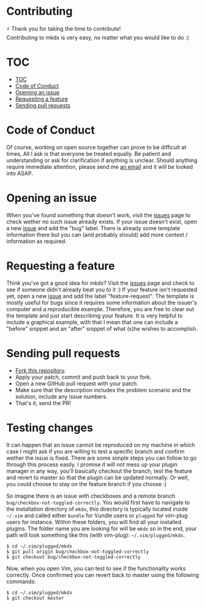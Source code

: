 Contributing
===

:zap: Thank you for taking the time to contribute!<br />
Contributing to mkdx is very easy, no matter what you would like to do :)

# TOC

- [TOC](#toc)
- [Code of Conduct](#code-of-conduct)
- [Opening an issue](#opening-an-issue)
- [Requesting a feature](#requesting-a-feature)
- [Sending pull requests](#sending-pull-requests)

# Code of Conduct

Of course, working on open source together can prove to be difficult at times, All I ask is that everyone be treated equally.
Be patient and understanding or ask for clarification if anything is unclear. Should anything require immediate attention, please
send me [an email](mailto:sidneyliebrand@gmail.com) and it will be looked into ASAP.

# Opening an issue

When you've found something that doesn't work, visit the [issues](https://github.com/SidOfc/mkdx/issues?utf8=✓&q=is%3Aissue+is%3Aopen+label%3Abug) page to check wether no such issue already exists.
If your issue doesn't exist, open a new [issue](issues/new) and add the "bug" label.
There is already some template information there but you can (and probably should) add more context / information as required.

# Requesting a feature

Think you've got a good idea for mkdx? Visit the [issues](https://github.com/SidOfc/mkdx/issues?utf8=✓&q=is%3Aissue+is%3Aopen+label%3Afeature-request) page
and check to see if someone didn't already beat you to it :)
If your feature isn't requested yet, open a new [issue](issues/new) and add the label "feature-request".
The template is mostly useful for bugs since it requires some information about the issuer's computer and a reproducible example.
Therefore, you are free to clear out the template and just start describing your feature.
It is very helpful to include a graphical example, with that I mean that one can include a "before" snippet
and an "after" snippet of what (s)he wishes to accomplish.

# Sending pull requests

- [Fork this repository](https://help.github.com/articles/fork-a-repo/).
- Apply your patch, commit and push back to your fork.
- Open a new GitHub pull request with your patch.
- Make sure that the description includes the problem scenario and the solution, include any issue numbers.
- That's it, send the PR!

# Testing changes

It can happen that an issue cannot be reproduced on my machine in which case I might ask if you are willing to test
a specific branch and confirm wether the issue is fixed. There are some simple steps you can follow to go through this process easily.
I promise it will not mess up your plugin manager in any way, you'll basically checkout the branch, test the feature and revert to master
so that the plugin can be updated normally. Or well, you could choose to stay on the feature branch if you choose :)

So imagine there is an issue with checkboxes and a remote branch `bug/checkbox-not-toggled-correctly`.
You would first have to navigate to the installation directory of `mkdx`, this directory is typically located inside `~/.vim` and called
either `bundle` for Vundle users or `plugged` for vim-plug users for instance. Within these folders, you will find all your installed plugins.
The folder name you are looking for will be `mkdx` so in the end, your path will look something like this (with vim-plug): `~/.vim/plugged/mkdx`.

    $ cd ~/.vim/plugged/mkdx
    $ git pull origin bug/checkbox-not-toggled-correctly
    $ git checkout bug/checkbox-not-toggled-correctly

Now, when you open Vim, you can test to see if the functionality works correctly. Once confirmed you can revert back to master
using the following commands:

    $ cd ~/.vim/plugged/mkdx
    $ git checkout master
